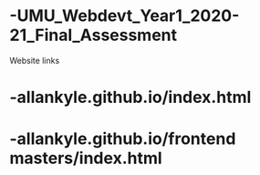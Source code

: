 # -UMU_Webdevt_Year1_2020-21_Final_Assessment

 
 Website links
# -allankyle.github.io/index.html
 
# -allankyle.github.io/frontend masters/index.html
